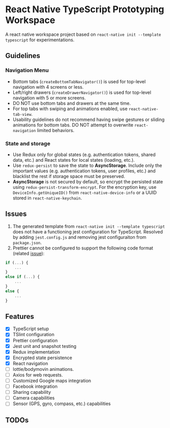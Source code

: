 # React Native TypeScript Prototyping Workspace

A react native workspace project based on `react-native init --template typescript` for experimentations.

## Guidelines

### Navigation Menu
- Bottom tabs (`createBottomTabNavigator()`) is used for top-level navigation with 4 screens or less.
- Left/right drawers (`createDrawerNavigator()`) is used for top-level navigation with 5 or more screens.
- DO NOT use bottom tabs and drawers at the same time.
- For top tabs with swiping and animations enabled, use `react-native-tab-view`.
- Usability guidelines do not recommend having swipe gestures or sliding animations for bottom tabs. DO NOT attempt to overwrite `react-navigation` limited behaviors.

### State and storage
- Use Redux only for global states (e.g. authentication tokens, shared data, etc.) and React states for local states (loading, etc.).
- Use `redux-persist` to save the state to **AsyncStorage**. Include only the important values (e.g. authentication tokens, user profiles, etc.) and blacklist the rest if storage space must be preserved.
- **AsyncStorage** is not secured by default, so encrypt the persisted state using `redux-persist-transform-encrypt`. For the encryption key, use `DeviceInfo.getUniqueID()` from `react-native-device-info` or a UUID stored in `react-native-keychain`.

## Issues
1. The generated template from `react-native init --template typescript` does not have a functioning jest configuration for TypeScript. Resolved by adding `jest.config.js` and removing jest configuraiton from `package.json`.
1. Prettier cannot be configured to support the following code format (related [issue](https://github.com/prettier/prettier/issues/840)):
```javascript
if (...) {
    ...
}
else if (...) {
    ...
}
else {
    ...
}
```

## Features
- [x] TypeScript setup
- [x] TSlint configuration
- [x] Prettier configuration
- [x] Jest unit and snapshot testing
- [x] Redux implementation
- [x] Encrypted state persistence
- [x] React navigation
- [ ] lottie/bodymovin animations.
- [ ] Axios for web requests.
- [ ] Customized Google maps integration
- [ ] Facebook integration
- [ ] Sharing capability
- [ ] Camera capabilities
- [ ] Sensor (GPS, gyro, compass, etc.) capabilities

## TODOs
